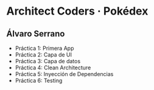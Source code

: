 # Architect Coders · Pokédex

## Álvaro Serrano

- Práctica 1: Primera App
- Práctica 2: Capa de UI
- Práctica 3: Capa de datos
- Práctica 4: Clean Architecture
- Práctica 5: Inyección de Dependencias
- Práctica 6: Testing
